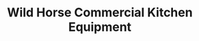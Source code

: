 ---
title: "Wild Horse Commercial Kitchen Equipment"
url: /godley/wild-horse-commercial-kitchen-equipment/
shop: trade
---